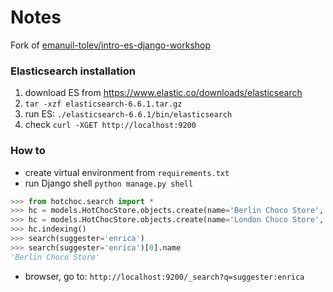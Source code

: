 # Notes

Fork of [emanuil-tolev/intro-es-django-workshop](https://github.com/emanuil-tolev/intro-es-django-workshop)

### Elasticsearch installation
1. download ES from https://www.elastic.co/downloads/elasticsearch
2. `tar -xzf elasticsearch-6.6.1.tar.gz`
3. run ES: `./elasticsearch-6.6.1/bin/elasticsearch`
4. check `curl -XGET http://localhost:9200`

### How to
* create virtual environment from `requirements.txt`
* run Django shell `python manage.py shell`
```python
>>> from hotchoc.search import *
>>> hc = models.HotChocStore.objects.create(name='Berlin Choco Store', location='Berlin', description='blahblah', suggester='Enrica')
>>> hc = models.HotChocStore.objects.create(name='London Choco Store', location='London', description='blahblah2', suggester='Ema')
>>> hc.indexing()
>>> search(suggester='enrica')
>>> search(suggester='enrica')[0].name
'Berlin Choco Store'
```
* browser, go to: `http://localhost:9200/_search?q=suggester:enrica`
